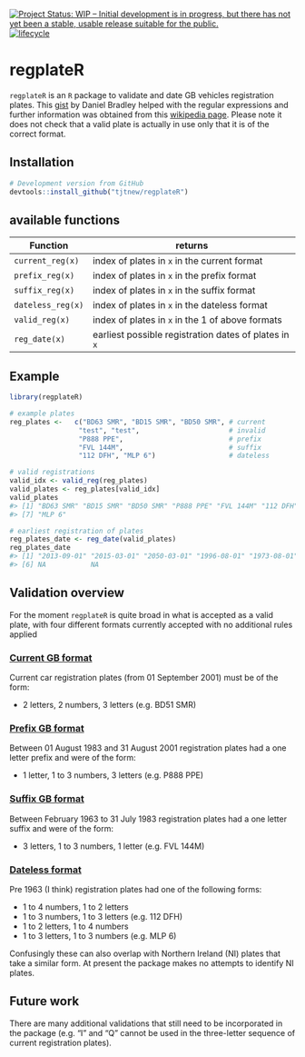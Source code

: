 
<!-- README.md is generated from README.Rmd. Please edit that file -->

<!-- badges: start -->

[![Project Status: WIP – Initial development is in progress, but there
has not yet been a stable, usable release suitable for the
public.](https://www.repostatus.org/badges/latest/wip.svg)](https://www.repostatus.org/#wip)
[![lifecycle](https://img.shields.io/badge/lifecycle-maturing-blue.svg)](https://www.tidyverse.org/lifecycle/#maturing)
<!-- badges: end -->

# regplateR

`regplateR` is an `R` package to validate and date GB vehicles
registration plates. This
[gist](https://gist.github.com/danielrbradley/7567269) by Daniel Bradley
helped with the regular expressions and further information was obtained
from this [wikipedia
page](https://en.wikipedia.org/wiki/Vehicle_registration_plates_of_the_United_Kingdom).
Please note it does not check that a valid plate is actually in use only
that it is of the correct format.

## Installation

``` r
# Development version from GitHub
devtools::install_github("tjtnew/regplateR")
```

## available functions

| Function          | returns                                               |
| ----------------- | ----------------------------------------------------- |
| `current_reg(x)`  | index of plates in `x` in the current format          |
| `prefix_reg(x)`   | index of plates in `x` in the prefix format           |
| `suffix_reg(x)`   | index of plates in `x` in the suffix format           |
| `dateless_reg(x)` | index of plates in `x` in the dateless format         |
| `valid_reg(x)`    | index of plates in `x` in the 1 of above formats      |
| `reg_date(x)`     | earliest possible registration dates of plates in `x` |

## Example

``` r
library(regplateR)

# example plates
reg_plates <-   c("BD63 SMR", "BD15 SMR", "BD50 SMR", # current
                 "test", "test",                      # invalid
                 "P888 PPE",                          # prefix
                 "FVL 144M",                          # suffix
                 "112 DFH", "MLP 6")                  # dateless

# valid registrations
valid_idx <- valid_reg(reg_plates)
valid_plates <- reg_plates[valid_idx]
valid_plates
#> [1] "BD63 SMR" "BD15 SMR" "BD50 SMR" "P888 PPE" "FVL 144M" "112 DFH" 
#> [7] "MLP 6"

# earliest registration of plates
reg_plates_date <- reg_date(valid_plates)
reg_plates_date
#> [1] "2013-09-01" "2015-03-01" "2050-03-01" "1996-08-01" "1973-08-01"
#> [6] NA           NA
```

## Validation overview

For the moment `regplateR` is quite broad in what is accepted as a valid
plate, with four different formats currently accepted with no additional
rules
applied

### [Current GB format](https://en.wikipedia.org/wiki/Vehicle_registration_plates_of_the_United_Kingdom#Current_system)

Current car registration plates (from 01 September 2001) must be of the
form:

  - 2 letters, 2 numbers, 3 letters (e.g. BD51
SMR)

### [Prefix GB format](https://en.wikipedia.org/wiki/Vehicle_registration_plates_of_the_United_Kingdom#1983_to_2001)

Between 01 August 1983 and 31 August 2001 registration plates had a one
letter prefix and were of the form:

  - 1 letter, 1 to 3 numbers, 3 letters (e.g. P888
PPE)

### [Suffix GB format](https://en.wikipedia.org/wiki/Vehicle_registration_plates_of_the_United_Kingdom#1963_to_1982)

Between February 1963 to 31 July 1983 registration plates had a one
letter suffix and were of the form:

  - 3 letters, 1 to 3 numbers, 1 letter (e.g. FVL
144M)

### [Dateless format](https://en.wikipedia.org/wiki/Vehicle_registration_plates_of_the_United_Kingdom#History)

Pre 1963 (I think) registration plates had one of the following forms:

  - 1 to 4 numbers, 1 to 2 letters
  - 1 to 3 numbers, 1 to 3 letters (e.g. 112 DFH)
  - 1 to 2 letters, 1 to 4 numbers
  - 1 to 3 letters, 1 to 3 numbers (e.g. MLP 6)

Confusingly these can also overlap with Northern Ireland (NI) plates
that take a similar form. At present the package makes no attempts to
identify NI plates.

## Future work

There are many additional validations that still need to be incorporated
in the package (e.g. “I” and “Q” cannot be used in the three-letter
sequence of current registration plates).
